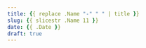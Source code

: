 ```yaml
---
title: {{ replace .Name "-" " " | title }}
slug: {{ slicestr .Name 11 }}
date: {{ .Date }}
draft: true
---
```

